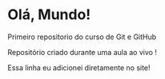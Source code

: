 # Olá, Mundo!
 Primeiro repositorio do curso de Git e GitHub

Repositório criado durante uma aula ao vivo !

Essa linha eu adicionei diretamente no site!
